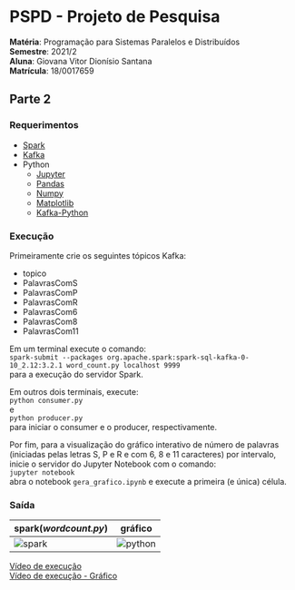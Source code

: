 # PSPD - Projeto de Pesquisa
**Matéria**: Programação para Sistemas Paralelos e Distribuídos  
**Semestre**: 2021/2  
**Aluna**: Giovana Vitor Dionísio Santana  
**Matrícula**: 18/0017659
## Parte 2
### Requerimentos
- [Spark](https://www.vultr.com/docs/install-apache-spark-on-ubuntu-20-04/)
- [Kafka](https://www.digitalocean.com/community/tutorials/how-to-install-apache-kafka-on-ubuntu-20-04)
- Python
  - [Jupyter](https://pypi.org/project/jupyter/)
  - [Pandas](https://pypi.org/project/pandas/)
  - [Numpy](https://pypi.org/project/numpy/)
  - [Matplotlib](https://pypi.org/project/matplotlib/)
  - [Kafka-Python](https://pypi.org/project/kafka-python/)
  

### Execução
Primeiramente crie os seguintes tópicos Kafka:  
- topico
- PalavrasComS
- PalavrasComP
- PalavrasComR
- PalavrasCom6
- PalavrasCom8
- PalavrasCom11

Em um terminal execute o comando:  
```spark-submit --packages org.apache.spark:spark-sql-kafka-0-10_2.12:3.2.1 word_count.py localhost 9999```    
para a execução do servidor Spark.

Em outros dois terminais, execute:  
```python consumer.py```  
e  
```python producer.py```  
para iniciar o consumer e o producer, respectivamente.

Por fim, para a visualização do gráfico interativo de número de palavras (iniciadas pelas letras S, P e R e com 6, 8 e 11 caracteres) por intervalo, inicie o servidor do Jupyter Notebook com o comando:  
```jupyter notebook```  
abra o notebook ```gera_grafico.ipynb``` e execute a primeira (e única) célula. 

### Saída
| spark(_wordcount.py_) | gráfico |
| --------------------- | ---------------- |
|![spark](https://i.ibb.co/3fzDLVz/Captura-de-tela-de-2022-05-02-19-19-43.png)|![python](https://i.ibb.co/xhYJ3jv/Captura-de-tela-de-2022-05-02-19-18-25.png)|

[Vídeo de execução](https://www.loom.com/share/327baaae8e9e4889901a1d82943116ff)  
[Vídeo de execução - Gráfico](https://www.loom.com/share/c150187260014f888bef8562044ac7b3)

